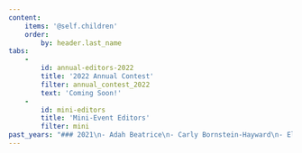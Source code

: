 ```yaml
---
content:
    items: '@self.children'
    order:
        by: header.last_name
tabs:
    -
        id: annual-editors-2022
        title: '2022 Annual Contest'
        filter: annual_contest_2022
        text: 'Coming Soon!'
    -
        id: mini-editors
        title: 'Mini-Event Editors'
        filter: mini
past_years: "### 2021\n- Adah Beatrice\n- Carly Bornstein-Hayward\n- Elizabeth Buege\n- Jeni Chappelle\n- Miranda Darrow\n- Tiffany Grimes\n- Natasha Hanova\n- Bethany Hensel\n- Felice Laverne\n- Katie McCoach\n- Kyra Nelson\n- Leah Pierre\n- Michelle Rascon\n- Megan Records\n- Heidi Shoham\n- Maria Tureaud\n- Hannah VanVels\n- Jayw Whistler\n- Tyler Zeoli\n- Nicole Frail (runners-up prizes)\n- Tiffany White (runners-up prizes)\n\n### 2020\n- Carly Bornstein-Hayward\n- Elizabeth Buege\n- Jeni Chappelle\n- Tera Cuskaden\n- Miranda Darrow\n- Tiffany Grimes\n- Natasha Hanova\n- Bethany Hensel\n- Holly Ingraham\n- Megan Manzano\n- Katie McCoach\n- Kyra Nelson\n- Michelle Rascon\n- Megan Records\n- Heidi Shoham\n- Maria Tureaud\n- Hannah VanVels\n- rr campbell (runners-up prizes)\n- Stephanie Eding (runners-up prizes)\n\n### 2019\n- Sione Aeschliman\n- Carly Bornstein-Hayward\n- Editor Cassandra\n- Elizabeth Buege\n- rr campbell\n- Jeni Chappelle\n- Tera Cuskaden\n- Kyle V. Hiller\n- Holly Ingraham\n- Katie McCoach\n- Kyra Nelson\n- Michelle Rascon\n- Maria Tureaud\n- Jay Whistler\n- Tiffany White\n- Stephanie Eding (runners-up prizes)\n- Kaitlyn Johnson (runners-up prizes)\n\n### 2018\n- Sione Aeschliman\n- Carly Bornstein-Hayward\n- Ellen Brock\n- Editor Cassandra\n- Elizabeth Buege\n- rr campbell\n- Jeni Chappelle\n- Stephanie Eding\n- Kyle V. Hiller\n- Kaitlyn Johnson\n- Katie McCoach\n- Laura Dennison (runners-up prizes)\n- Grace Laidlaw (runners-up prizes)\n- Kyra Nelson (runners-up prizes)\n\n### 2017\n- Sione Aeschliman\n- Gem Blackthorn\n- Carly Bornstein-Hayward\n- Ellen Brock\n- Editor Cassandra\n- Elizabeth Buege\n- Jeni Chappelle\n- Stephanie Eding\n- Victoria Griffin\n- Kaitlyn Johnson\n- Katie McCoach\n- Nicole Tone\n- Kisa Whipkey\n- Kyra Nelson (runners-up prizes)\n"
---
```



